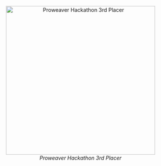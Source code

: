 <p align="center">
  <img src="sample.png" alt="Proweaver Hackathon 3rd Placer" width="400"/>
  <br>
  <em>Proweaver Hackathon 3rd Placer</em>
</p>
